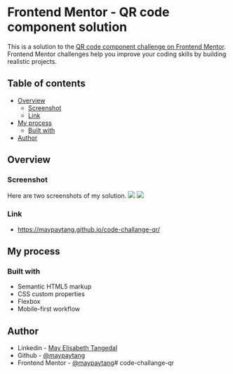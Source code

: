 # Frontend Mentor - QR code component solution

This is a solution to the [QR code component challenge on Frontend Mentor](https://www.frontendmentor.io/challenges/qr-code-component-iux_sIO_H). Frontend Mentor challenges help you improve your coding skills by building realistic projects. 

## Table of contents

- [Overview](#overview)
  - [Screenshot](#screenshot)
  - [Link](#link)
- [My process](#my-process)
  - [Built with](#built-with)
- [Author](#author)


## Overview

### Screenshot
Here are two screenshots of my solution.
![](./Screenshot-desktop.png)
![](./Screenshot-mobile.png)

### Link
- https://maypaytang.github.io/code-challange-qr/

## My process

### Built with
- Semantic HTML5 markup
- CSS custom properties
- Flexbox
- Mobile-first workflow


## Author
- Linkedin - [May Elisabeth Tangedal](https://www.linkedin.com/in/may-elisabeth-tangedal-607930165)
- Github - [@maypaytang](https://github.com/maypaytang)
- Frontend Mentor - [@maypaytang](https://www.frontendmentor.io/profile/maypaytang)# code-challange-qr
